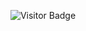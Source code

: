 <div align="center">

![Visitor Badge](https://visitor-badge.laobi.icu/badge?page_id=bluntswordman.bluntswordman)
  
<!-- [![@brlnby's Holopin board](https://holopin.me/brlnby)](https://holopin.io/@brlnby) -->

</div>
